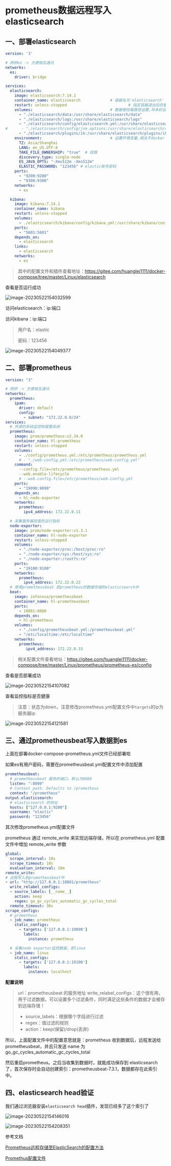 # prometheus数据远程写入elasticsearch

## 一、部署elasticsearch

```yml
version: '3'

# 网桥es -> 方便相互通讯
networks:
  es:
    driver: bridge

services:
  elasticsearch:
    image: elasticsearch:7.14.1
    container_name: elasticsearch             # 容器名为'elasticsearch'
    restart: unless-stopped                           # 指定容器退出后的重启策略为始终重启，但是不考虑在Docker守护进程启动时就已经停止了的容器
    volumes:                                  # 数据卷挂载路径设置,将本机目录映射到容器目录
      - "./elasticsearch/data:/usr/share/elasticsearch/data"
      - "./elasticsearch/logs:/usr/share/elasticsearch/logs"
      - "./elasticsearch/config/elasticsearch.yml:/usr/share/elasticsearch/config/elasticsearch.yml"
#      - "./elasticsearch/config/jvm.options:/usr/share/elasticsearch/config/jvm.options"
      - "./elasticsearch/plugins/ik:/usr/share/elasticsearch/plugins/ik" # IK中文分词插件
    environment:                              # 设置环境变量,相当于docker run命令中的-e
      TZ: Asia/Shanghai
      LANG: en_US.UTF-8
      TAKE_FILE_OWNERSHIP: "true"  # 权限
      discovery.type: single-node
      ES_JAVA_OPTS: "-Xmx512m -Xms512m"
      ELASTIC_PASSWORD: "123456" # elastic账号密码
    ports:
      - "9200:9200"
      - "9300:9300"
    networks:
      - es

  kibana:
    image: kibana:7.14.1
    container_name: kibana
    restart: unless-stopped
    volumes:
      - ./elasticsearch/kibana/config/kibana.yml:/usr/share/kibana/config/kibana.yml
    ports:
      - "5601:5601"
    depends_on:
      - elasticsearch
    links:
      - elasticsearch
    networks:
      - es
```

> 其中的配置文件和插件查看地址：https://gitee.com/huanglei1111/docker-compose/tree/master/Linux/elasticsearch

查看是否运行成功

![image-20230522154032599](https://gitee.com/huanglei1111/phone-md/raw/master/images/image-20230522154032599.png)

访问elasticsearch：ip:端口

访问kibana：ip:端口

> 用户名：elastic
>
> 密码：123456

![image-20230522154049377](https://gitee.com/huanglei1111/phone-md/raw/master/images/image-20230522154049377.png)

## 二、部署prometheus

```yml
version: "3"

# 网桥 -> 方便相互通讯
networks:
  prometheus:
    ipam:
      driver: default
      config:
        - subnet: "172.22.0.0/24"
services:
  # 开源的系统监控和报警系统
  prometheus:
    image: prom/prometheus:v2.34.0
    container_name: hl-prometheus
    restart: unless-stopped
    volumes:
      - ./config/prometheus.yml:/etc/prometheus/prometheus.yml
      # - "./web-config.yml:/etc/prometheus/web-config.yml"
    command: 
      --config.file=/etc/prometheus/prometheus.yml
      --web.enable-lifecycle
      # --web.config.file=/etc/prometheus/web-config.yml
    ports:
      - "19090:9090"
    depends_on:
      - hl-node-exporter
    networks:
      prometheus:
        ipv4_address: 172.22.0.11

  # 采集服务器层面的运行指标
  node-exporter:
    image: prom/node-exporter:v1.3.1
    container_name: hl-node-exporter
    restart: unless-stopped
    volumes:
      - "./node-exporter/proc:/host/proc:ro"
      - "./node-exporter/sys:/host/sys:ro"
      - "./node-exporter:/rootfs:ro"
    ports:
      - "19100:9100"
    networks:
      prometheus:
        ipv4_address: 172.22.0.22
  # 使用prometheusbeat 把prometheus的数据存储到elasticsearch中
  beat:
    image: infonova/prometheusbeat
    container_name: hl-prometheusbeat
    ports:
      - 18081:8080
    depends_on:
      - hl-prometheus
    volumes:
      - "./config/prometheusbeat.yml:/prometheusbeat.yml"
      - "/etc/localtime:/etc/localtime"
    networks:
      prometheus:
         ipv4_address: 172.22.0.33
```

> 相关配置文件查看地址：https://gitee.com/huanglei1111/docker-compose/tree/master/Linux/prometheus/prometheus-es/config

查看是否部署成功

![image-20230522154107082](https://gitee.com/huanglei1111/phone-md/raw/master/images/image-20230522154107082.png)

查看监控指标是否健康

> 注意：状态为down，注意修改prometheus.yml配置文件中`targets`的ip为服务器ip

![image-20230522154121581](https://gitee.com/huanglei1111/phone-md/raw/master/images/image-20230522154121581.png)

## 三、通过prometheusbeat写入数据到es

上面在部署docker-compose-prometheus.yml文件已经部署啦

如果es有用户密码，需要在prometheusbeat.yml配置文件中添加配置

```yml
prometheusbeat:
  # prometheusbeat 服务的端口。默认为8080
  listen: ":8080"
  # Context path. Defaults to /prometheus
  context: "/prometheus"
output.elasticsearch:
  # elasticsearch 的地址
  hosts: ["127.0.0.1:9200"]
  username: "elastic"
  password: "123456"
```

其次修改prometheus.yml配置文件

prometheus 通过 remote_write 来实现远端存储，所以在 prometheus.yml 配置文件中增加 remote_write 参数

```yml
global:
  scrape_interval: 10s
  scrape_timeout: 10s
  evaluation_interval: 10m
remote_write:
# 远程写入到prometheusbeat中
- url: "http://127.0.0.1:18081/prometheus"
  write_relabel_configs:
  - source_labels: [__name__]
    action: keep
    regex: go_gc_cycles_automatic_gc_cycles_total
  remote_timeout: 30s
scrape_configs:
  # prometheus
  - job_name: prometheus
    static_configs:
      - targets: ['127.0.0.1:19090']
        labels:
          instance: prometheus

  # 采集node exporter监控数据，即linux
  - job_name: linux
    static_configs:
      - targets: ['127.0.0.1:19100']
        labels:
          instance: localhost
```

**配置说明**

> url：prometheusbeat 的服务地址
> write_relabel_configs：这个很有用，用于过滤数据，可以设置多个过滤条件，同时满足这些条件的数据才会被存到远端存储！
>   - source_labels：根据哪个字段进行过滤
>   - regex：值过滤的规则
>   - action：keep(保留)/drop(丢弃)

所以，上面配置文件中的配置意思就是：prometheus 收到数据后，远程发送给 prometheusbeat，并且只发送 name 为 go_gc_cycles_automatic_gc_cycles_total

然后重启prometheus。之后当收集到数据时，就能成功保存到 elasticsearch 了，首次保存时会自动创建索引：prometheusbeat-7.3.1，数据都存在此索引中。

## 四、elasticsearch head验证

我们通过浏览器安装`elasticsearch head`插件，发现已经多了这个索引了

![image-20230522154146016](https://gitee.com/huanglei1111/phone-md/raw/master/images/image-20230522154146016.png)

![image-20230522154208351](https://gitee.com/huanglei1111/phone-md/raw/master/images/image-20230522154208351.png)

参考文档

[Prometheus远程存储至ElasticSearch的配置方法](https://blog.csdn.net/qq_27412807/article/details/105675819)

[Promethus配置文件](https://blog.csdn.net/w2009211777/article/details/124005822)

